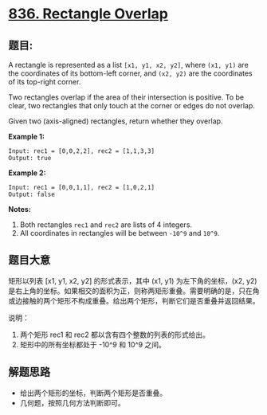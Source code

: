 # [836. Rectangle Overlap](https://leetcode.com/problems/rectangle-overlap/)


## 题目:

A rectangle is represented as a list `[x1, y1, x2, y2]`, where `(x1, y1)` are the coordinates of its bottom-left corner, and `(x2, y2)` are the coordinates of its top-right corner.

Two rectangles overlap if the area of their intersection is positive. To be clear, two rectangles that only touch at the corner or edges do not overlap.

Given two (axis-aligned) rectangles, return whether they overlap.

**Example 1:**

    Input: rec1 = [0,0,2,2], rec2 = [1,1,3,3]
    Output: true

**Example 2:**

    Input: rec1 = [0,0,1,1], rec2 = [1,0,2,1]
    Output: false

**Notes:**

1. Both rectangles `rec1` and `rec2` are lists of 4 integers.
2. All coordinates in rectangles will be between `-10^9` and `10^9`.


## 题目大意

矩形以列表 [x1, y1, x2, y2] 的形式表示，其中 (x1, y1) 为左下角的坐标，(x2, y2) 是右上角的坐标。如果相交的面积为正，则称两矩形重叠。需要明确的是，只在角或边接触的两个矩形不构成重叠。给出两个矩形，判断它们是否重叠并返回结果。

说明：

1. 两个矩形 rec1 和 rec2 都以含有四个整数的列表的形式给出。
2. 矩形中的所有坐标都处于 -10^9 和 10^9 之间。


## 解题思路

- 给出两个矩形的坐标，判断两个矩形是否重叠。
- 几何题，按照几何方法判断即可。
